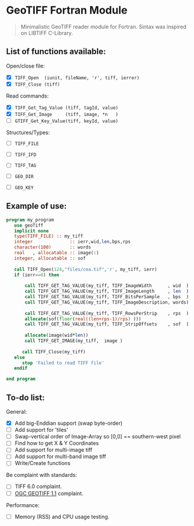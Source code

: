 # GeoTIFF Fortran Module

> Minimalistic GeoTIFF reader module for Fortran. Sintax was inspired on LIBTIFF C-Library.


## List of functions available:

Open/close file:
- [x] `TIFF_Open  (iunit, fileName, 'r', tiff, ierror)` 
- [x] `TIFF_Close (tiff)               `

Read commands:
- [x] `TIFF_Get_Tag_Value (tiff, tagId, value)`
- [x] `TIFF_Get_Image     (tiff, image, *n   )`
- [ ] `GTIFF_Get_Key_Value(tiff, keyId, value)`

Structures/Types:
- [ ] `TIFF_FILE`
- [ ] `TIFF_IFD`
- [ ] `TIFF_TAG` 
- [ ] `GEO_DIR`
- [ ] `GEO_KEY` 


## Example of use:

```fortran
program my_program
   use geoTiff
   implicit none  
   type(TIFF_FILE) :: my_tiff
   integer              :: ierr,wid,len,bps,rps
   character(100)       :: words
   real   , allocatable :: image(:)
   integer, allocatable :: sof
   
   call TIFF_Open(124,"files/cea.tif",'r', my_tiff, ierr)
   if (ierr==0) then
   
       call TIFF_GET_TAG_VALUE(my_tiff, TIFF_ImageWidth      , wid  )
       call TIFF_GET_TAG_VALUE(my_tiff, TIFF_ImageLength     , len  )
       call TIFF_GET_TAG_VALUE(my_tiff, TIFF_BitsPerSample   , bps  )
       call TIFF_GET_TAG_VALUE(my_tiff, TIFF_ImageDescription, words)
   
       call TIFF_GET_TAG_VALUE(my_tiff, TIFF_RowsPerStrip    , rps  )
       allocate(sof(floor(real((len+rps-1)/rps) )))
       call TIFF_GET_TAG_VALUE(my_tiff, TIFF_StripOffsets    , sof  )
   
       allocate(image(wid*len))
       call TIFF_GET_IMAGE(my_tiff,  image )
   
      call TIFF_Close(my_tiff)
   else
      stop 'Failed to read TIFF file'
   endif

end program
```


## To-do list:

General:
- [x] Add big-Enddian support (swap byte-order)
- [ ] Add support for 'tiles'
- [ ] Swap-vertical order of Image-Array so [0,0] == southern-west pixel
- [ ] Find how to get X & Y Coordinates
- [ ] Add support for multi-image tiff
- [ ] Add support for multi-band image tiff
- [ ] Write/Create functions

Be complaint with standards:
- [ ] TIFF 6.0 complaint.
- [ ] [OGC GEOTIFF 1.1](https://docs.ogc.org/is/19-008r4/19-008r4.html) complaint.

Performance:
- [ ] Memory (RSS) and CPU usage testing.

